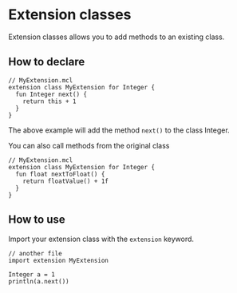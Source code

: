 # Extension classes

Extension classes allows you to add methods to an existing class.

## How to declare
```marcel
// MyExtension.mcl
extension class MyExtension for Integer {
  fun Integer next() {
    return this + 1
  }
}
```

The above example will add the method `next()` to the class Integer.


You can also call methods from the original class

```marcel
// MyExtension.mcl
extension class MyExtension for Integer {
  fun float nextToFloat() {
    return floatValue() + 1f
  }
}
```
## How to use

Import your extension class with the `extension` keyword.


```marcel
// another file
import extension MyExtension

Integer a = 1
println(a.next())
```